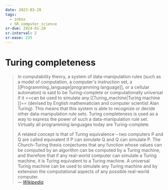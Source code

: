 ```yaml
---
date: 2023-03-20
tags:
  - inbox
  - SR_computer_science
sr-due: 2024-01-28
sr-interval: 2
sr-ease: 225
---
```


# Turing completeness

> In computability theory, a system of data-manipulation rules (such as a model
> of computation, a computer's instruction set, a
> [[Programming_language|programming language]], or a cellular automaton) is
> said to be Turing-complete or computationally universal if it
> ==can be used to simulate any [[Turing_machine|Turing machine ]]==
> (devised by English
> mathematician and computer scientist Alan Turing). This means that this system
> is able to recognize or decide other data-manipulation rule sets. Turing
> completeness is used as a way to express the power of such a data-manipulation
> rule set. Virtually all programming languages today are Turing-complete.
>
> A related concept is that of Turing equivalence – two computers P and Q are
> called equivalent if P can simulate Q and Q can simulate P. The Church–Turing
> thesis conjectures that any function whose values can be computed by an
> algorithm can be computed by a Turing machine, and therefore that if any
> real-world computer can simulate a Turing machine, it is Turing equivalent to
> a Turing machine. A universal Turing machine can be used to simulate any
> Turing machine and by extension the computational aspects of any possible
> real-world computer.\
> — <cite>[Wikipedia](https://en.wikipedia.org/wiki/Turing_completeness)</cite>
